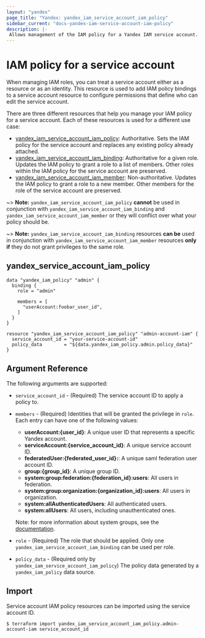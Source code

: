 ```yaml
---
layout: "yandex"
page_title: "Yandex: yandex_iam_service_account_iam_policy"
sidebar_current: "docs-yandex-iam-service-account-iam-policy"
description: |-
 Allows management of the IAM policy for a Yandex IAM service account.
---
```


# IAM policy for a service account

When managing IAM roles, you can treat a service account either as a resource or as an identity. 
This resource is used to add IAM policy bindings to a service account resource to configure permissions 
that define who can edit the service account.

There are three different resources that help you manage your IAM policy for a service account. 
Each of these resources is used for a different use case:

* [yandex_iam_service_account_iam_policy](iam_service_account_iam_policy.html): Authoritative. Sets the IAM policy for the service account and replaces any existing policy already attached.
* [yandex_iam_service_account_iam_binding](iam_service_account_iam_binding.html): Authoritative for a given role. Updates the IAM policy to grant a role to a list of members. Other roles within the IAM policy for the service account are preserved.
* [yandex_iam_service_account_iam_member](iam_service_account_iam_member.html): Non-authoritative. Updates the IAM policy to grant a role to a new member. Other members for the role of the service account are preserved.

~> **Note:** `yandex_iam_service_account_iam_policy` **cannot** be used in conjunction with `yandex_iam_service_account_iam_binding` and `yandex_iam_service_account_iam_member` or they will conflict over what your policy should be.

~> **Note:** `yandex_iam_service_account_iam_binding` resources **can be** used in conjunction with `yandex_iam_service_account_iam_member` resources **only if** they do not grant privileges to the same role.

## yandex\_service\_account\_iam\_policy

```hcl
data "yandex_iam_policy" "admin" {
  binding {
    role = "admin"

    members = [
      "userAccount:foobar_user_id",
    ]
  }
}

resource "yandex_iam_service_account_iam_policy" "admin-account-iam" {
  service_account_id = "your-service-account-id"
  policy_data        = "${data.yandex_iam_policy.admin.policy_data}"
}
```

## Argument Reference

The following arguments are supported:

* `service_account_id` - (Required) The service account ID to apply a policy to.

* `members` - (Required) Identities that will be granted the privilege in `role`.
  Each entry can have one of the following values:
  * **userAccount:{user_id}**: A unique user ID that represents a specific Yandex account.
  * **serviceAccount:{service_account_id}**: A unique service account ID.
  * **federatedUser:{federated_user_id}:**: A unique saml federation user account ID.
  * **group:{group_id}**: A unique group ID.
  * **system:group:federation:{federation_id}:users**: All users in federation.
  * **system:group:organization:{organization_id}:users**: All users in organization.
  * **system:allAuthenticatedUsers**: All authenticated users. 
  * **system:allUsers**: All users, including unauthenticated ones.

  Note: for more information about system groups, see the [documentation](https://cloud.yandex.com/docs/iam/concepts/access-control/system-group).


* `role` - (Required) The role that should be applied. Only one
    `yandex_iam_service_account_iam_binding` can be used per role.

* `policy_data` - (Required only by `yandex_iam_service_account_iam_policy`) The policy data generated by
  a `yandex_iam_policy` data source.

## Import

Service account IAM policy resources can be imported using the service account ID.

```
$ terraform import yandex_iam_service_account_iam_policy.admin-account-iam service_account_id
```
